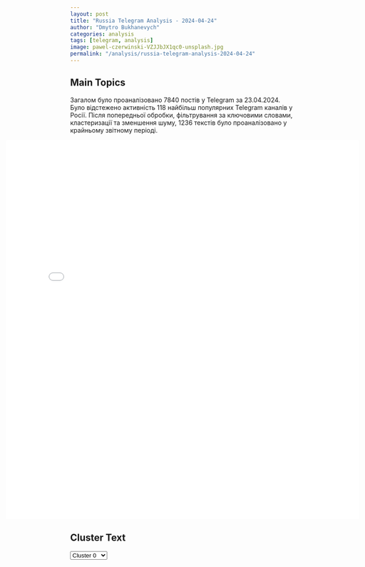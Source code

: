 ```yaml
---
layout: post
title: "Russia Telegram Analysis - 2024-04-24"
author: "Dmytro Bukhanevych"
categories: analysis
tags: [telegram, analysis]
image: pawel-czerwinski-VZJJbJX1qc0-unsplash.jpg
permalink: "/analysis/russia-telegram-analysis-2024-04-24"
---
```


<style>
    /* Adjusting iframe-container styles */
    .wide-iframe-container {
        width: calc(100% + 30vw);  /* Extending the width */
        margin-left: -15vw;       /* Negative margin to push to the left */
        overflow: hidden;         /* In case the iframe content spills over */
    }

    .wide-iframe-container iframe {
        width: 100%;  /* Making the iframe take the full width of its container */
        border: none; /* Removing any borders from the iframe */
    }

    /* Toggle mechanism */
    .hidden {
        display: none;
    }
    
    .show-content-target:checked + .show-content {
        display: block;
    }
</style>

<h2>Main Topics</h2>
<p>Загалом було проаналізовано 7840 постів у Telegram за 23.04.2024. Було відстежено активність 118 найбільш популярних Telegram каналів у Росії. Після попередньої обробки, фільтрування за ключовими словами, кластеризації та зменшення шуму, 1236 текстів було проаналізовано у крайньому звітному періоді.</p>
<!-- Embedding Main Plotly Visualization -->
<div class="wide-iframe-container">
    <iframe src="{{site.baseurl}}/visualizations/2024-04-24/fig_topics_time.html" height="850"></iframe>
</div>


<h2>Cluster Text</h2>

<!-- Dropdown to select a cluster -->
<select id="clusterSelector" onchange="displayClusterText()">
<option value="0">Cluster 0</option><option value="1">Cluster 1</option><option value="2">Cluster 2</option><option value="3">Cluster 3</option><option value="4">Cluster 4</option><option value="5">Cluster 5</option><option value="6">Cluster 6</option><option value="7">Cluster 7</option><option value="8">Cluster 8</option><option value="9">Cluster 9</option><option value="10">Cluster 10</option><option value="11">Cluster 11</option><option value="12">Cluster 12</option><option value="13">Cluster 13</option><option value="14">Cluster 14</option><option value="15">Cluster 15</option><option value="16">Cluster 16</option><option value="17">Cluster 17</option><option value="18">Cluster 18</option>
</select>

<!-- Display area for the selected cluster's text -->
<div id="clusterTextDisplay" class="hidden"></div>

<script type="text/javascript">
    var clusterDetails = {"0": "<b>Total Posts:</b> 36<br><b>Date:</b> 2024-04-23 17:19:12+00:00<br><b>Author:</b> opersvodki<br><b>Link:</b> https://t.me/s/opersvodki/20542<br><b>Subscribers:</b> 501869<br><b>Text:</b> \u0422\u0435\u043a\u0441\u0442: \u26a1\ufe0f\u0428\u0435\u0431\u0435\u043a\u0438\u043d\u043e \u0411\u0435\u043b\u0433\u043e\u0440\u043e\u0434\u0441\u043a\u043e\u0439 \u043e\u0431\u043b\u0430\u0441\u0442\u0438 \u043f\u043e\u0434\u0432\u0435\u0440\u0433\u043b\u043e\u0441\u044c \u0430\u0442\u0430\u043a\u0435 \u0412\u0421\u0423 \u0441 \u043f\u043e\u043c\u043e\u0449\u044c\u044e \u0411\u041f\u041b\u0410. \u041a \u0441\u0447\u0430\u0441\u0442\u044c\u044e, \u0432 \u0440\u0435\u0437\u0443\u043b\u044c\u0442\u0430\u0442\u0435 \u0441\u0431\u0440\u043e\u0441\u0430 \u0432\u0440\u0430\u0433\u043e\u043c \u0432\u0437\u0440\u044b\u0432\u043d\u043e\u0433\u043e \u0443\u0441\u0442\u0440\u043e\u0439\u0441\u0442\u0432\u0430 \u043e\u0431\u043e\u0448\u043b\u043e\u0441\u044c \u0431\u0435\u0437 \u043f\u043e\u0441\u0442\u0440\u0430\u0434\u0430\u0432\u0448\u0438\u0445. \u0421\u0433\u043e\u0440\u0435\u043b \u043b\u0435\u0433\u043a\u043e\u0432\u043e\u0439 \u0430\u0432\u0442\u043e\u043c\u043e\u0431\u0438\u043b\u044c, \u0435\u0449\u0435 \u0442\u0440\u0438 \u043c\u0430\u0448\u0438\u043d\u044b \u043f\u043e\u0441\u0435\u0447\u0435\u043d\u044b \u043e\u0441\u043a\u043e\u043b\u043a\u0430\u043c\u0438. \u0422\u0430\u043a\u0436\u0435 \u0432 \u043c\u043d\u043e\u0433\u043e\u043a\u0432\u0430\u0440\u0442\u0438\u0440\u043d\u043e\u043c \u0434\u043e\u043c\u0435 \u0432\u044b\u0431\u0438\u0442\u044b \u043e\u043a\u043d\u0430. \u041d\u0430 \u043c\u0435\u0441\u0442\u0435 \u0440\u0430\u0431\u043e\u0442\u0430\u044e\u0442 \u043e\u043f\u0435\u0440\u0430\u0442\u0438\u0432\u043d\u044b\u0435 \u0441\u043b\u0443\u0436\u0431\u044b.\ud83c\udfaf @opersvodki", "1": "<b>Total Posts:</b> 221<br><b>Date:</b> 2024-04-23 16:31:13+00:00<br><b>Author:</b> tass_agency<br><b>Link:</b> https://t.me/s/tass_agency/245397<br><b>Subscribers:</b> 411921<br><b>Text:</b> \u0422\u0435\u043a\u0441\u0442: #\u0413\u043b\u0430\u0432\u043d\u044b\u0435_\u0441\u043e\u0431\u044b\u0442\u0438\u044f_\u0422\u0410\u0421\u0421 23 \u0430\u043f\u0440\u0435\u043b\u044f:          \u25aa\ufe0f\u041f\u0443\u0442\u0438\u043d \u043d\u0430\u0433\u0440\u0430\u0434\u0438\u043b \u0432\u043e\u0435\u043d\u043a\u043e\u0440\u0430 \"\u0418\u0437\u0432\u0435\u0441\u0442\u0438\u0439\" \u0421\u0435\u043c\u0435\u043d\u0430 \u0415\u0440\u0435\u043c\u0438\u043d\u0430 \u043e\u0440\u0434\u0435\u043d\u043e\u043c \u041c\u0443\u0436\u0435\u0441\u0442\u0432\u0430 \u043f\u043e\u0441\u043c\u0435\u0440\u0442\u043d\u043e. \u25aa\ufe0f\u0412\u043e\u0439\u0441\u043a\u0430 \u0420\u0424 \u043e\u0441\u0432\u043e\u0431\u043e\u0434\u0438\u043b\u0438 \u041f\u0435\u0440\u0432\u043e\u043c\u0430\u0439\u0441\u043a\u043e\u0435, \u0411\u043e\u0433\u0434\u0430\u043d\u043e\u0432\u043a\u0443 \u0438 \u041d\u043e\u0432\u043e\u043c\u0438\u0445\u0430\u0439\u043b\u043e\u0432\u043a\u0443 \u0432 \u0414\u041d\u0420, \u0437\u0430\u044f\u0432\u0438\u043b \u0428\u043e\u0439\u0433\u0443 \u043d\u0430 \u0437\u0430\u0441\u0435\u0434\u0430\u043d\u0438\u0438 \u043a\u043e\u043b\u043b\u0435\u0433\u0438\u0438 \u041c\u0438\u043d\u043e\u0431\u043e\u0440\u043e\u043d\u044b \u0420\u0424. \u041e\u0441\u043d\u043e\u0432\u043d\u044b\u0435 \u0442\u0435\u0437\u0438\u0441\u044b \u0433\u043b\u0430\u0432\u044b \u0432\u0435\u0434\u043e\u043c\u0441\u0442\u0432\u0430 \u2014 \u0432 \u043c\u0430\u0442\u0435\u0440\u0438\u0430\u043b\u0435 \u0422\u0410\u0421\u0421.   \u25aa\ufe0f\u0413\u043e\u0442\u043e\u0432\u0438\u0432\u0448\u0435\u0433\u043e \u0442\u0435\u0440\u0430\u043a\u0442 \u0432 \u0411\u0440\u044f\u043d\u0441\u043a\u0435 \u0441\u0442\u043e\u0440\u043e\u043d\u043d\u0438\u043a\u0430 \u0443\u043a\u0440\u0430\u0438\u043d\u0441\u043a\u0438\u0445 \u043d\u0430\u0446\u0438\u043e\u043d\u0430\u043b\u0438\u0441\u0442\u043e\u0432 \u0430\u0440\u0435\u0441\u0442\u043e\u0432\u0430\u043b\u0438. \u25aa\ufe0f\u0421\u0435\u043d\u0430\u0442\u043e\u0440\u044b \u043f\u043e\u043b\u0443\u0447\u0438\u043b\u0438 \u043f\u0440\u0438\u0433\u043b\u0430\u0448\u0435\u043d\u0438\u0435 \u043d\u0430 \u0438\u043d\u0430\u0443\u0433\u0443\u0440\u0430\u0446\u0438\u044e \u0412\u043b\u0430\u0434\u0438\u043c\u0438\u0440\u0430 \u041f\u0443\u0442\u0438\u043d\u0430. \u25aa\ufe0f\u0423\u043a\u0440\u0430\u0438\u043d\u0441\u043a\u0438\u0439 \u0441\u043b\u0435\u0434, \u043d\u0435\u0441\u043e\u043c\u043d\u0435\u043d\u043d\u043e, \u043f\u0440\u0438\u0441\u0443\u0442\u0441\u0442\u0432\u0443\u0435\u0442 \u0432 \u0442\u0435\u0440\u0430\u043a\u0442\u0435 \u0432 \"\u041a\u0440\u043e\u043a\u0443\u0441 \u0441\u0438\u0442\u0438 \u0445\u043e\u043b\u043b\u0435\", \u0437\u0430\u044f\u0432\u0438\u043b \u0432 \u0438\u043d\u0442\u0435\u0440\u0432\u044c\u044e \u0422\u0410\u0421\u0421 \u0431\u044b\u0432\u0448\u0438\u0439 \u0441\u043e\u0442\u0440\u0443\u0434\u043d\u0438\u043a \u0421\u0411\u0423 \u0412\u0430\u0441\u0438\u043b\u0438\u0439 \u041f\u0440\u043e\u0437\u043e\u0440\u043e\u0432. \u25aa\ufe0f\u041c\u041e \u0420\u0424 \u0432\u043f\u0435\u0440\u0432\u044b\u0435 \u0441\u043e\u043e\u0431\u0449\u0438\u043b\u043e \u043e\u0431 \u0443\u043d\u0438\u0447\u0442\u043e\u0436\u0435\u043d\u0438\u0438 \u0417\u0420\u041a MIM-23 HAWK \u0432 \u0437\u043e\u043d\u0435 \u0441\u043f\u0435\u0446\u043e\u043f\u0435\u0440\u0430\u0446\u0438\u0438. \u25aa\ufe0f\u041f\u044f\u0442\u0435\u0440\u044b\u0445 \u043f\u043e\u0434\u043e\u0437\u0440\u0435\u0432\u0430\u0435\u043c\u044b\u0445 \u043e\u0431\u044a\u044f\u0432\u0438\u043b\u0438 \u0432 \u0440\u043e\u0437\u044b\u0441\u043a \u043f\u043e\u0441\u043b\u0435 \u043e\u0431\u0441\u0442\u0440\u0435\u043b\u0430 \u043d\u0430\u0440\u044f\u0434\u0430 \u041f\u041f\u0421 \u0432 \u041a\u0430\u0440\u0430\u0447\u0430\u0435\u0432\u043e-\u0427\u0435\u0440\u043a\u0435\u0441\u0438\u0438. \u25aa\ufe0f\"\u0411\u0435\u0441\u0441\u043c\u0435\u0440\u0442\u043d\u044b\u0439 \u043f\u043e\u043b\u043a\" \u0432 \u0420\u043e\u0441\u0441\u0438\u0438 \u0432 2024 \u0433\u043e\u0434\u0443 \u043d\u0435 \u0431\u0443\u0434\u0443\u0442 \u043f\u0440\u043e\u0432\u043e\u0434\u0438\u0442\u044c \u0432 \u043e\u0447\u043d\u043e\u043c \u0444\u043e\u0440\u043c\u0430\u0442\u0435. \u25aa\ufe0f\u041f\u0440\u0430\u0432\u0438\u0442\u0435\u043b\u044c\u0441\u0442\u0432\u043e \u0422\u0430\u0438\u043b\u0430\u043d\u0434\u0430 \u0441\u043e\u0433\u043b\u0430\u0441\u043e\u0432\u0430\u043b\u043e 60-\u0434\u043d\u0435\u0432\u043d\u044b\u0439 \u0431\u0435\u0437\u0432\u0438\u0437\u043e\u0432\u044b\u0439 \u0440\u0435\u0436\u0438\u043c \u0434\u043b\u044f \u0440\u043e\u0441\u0441\u0438\u044f\u043d. \u25aa\ufe0f\u0428\u0432\u0435\u0439\u0446\u0430\u0440\u0438\u044f \u0440\u0430\u0437\u0431\u043b\u043e\u043a\u0438\u0440\u043e\u0432\u0430\u043b\u0430 \u0441\u0432\u044f\u0437\u0430\u043d\u043d\u044b\u0435 \u0441 \u0420\u043e\u0441\u0441\u0438\u0435\u0439 \u0430\u043a\u0442\u0438\u0432\u044b \u043d\u0430 290 \u043c\u043b\u043d \u0444\u0440\u0430\u043d\u043a\u043e\u0432.", "2": "<b>Total Posts:</b> 27<br><b>Date:</b> 2024-04-23 18:40:41+00:00<br><b>Author:</b> voenkorkotenok<br><b>Link:</b> https://t.me/s/voenkorKotenok/55764<br><b>Subscribers:</b> 379613<br><b>Text:</b> \u0422\u0435\u043a\u0441\u0442: \u26a1\ufe0f\u041f\u0430\u043a\u0435\u0442 \u0437\u0430\u043a\u043e\u043d\u043e\u043f\u0440\u043e\u0435\u043a\u0442\u043e\u0432 \u043e\u0431 \u043e\u043a\u0430\u0437\u0430\u043d\u0438\u0438 \u043f\u043e\u043c\u043e\u0449\u0438 \u0423\u043a\u0440\u0430\u0438\u043d\u0435 \u0438 \u043a\u043e\u043d\u0444\u0438\u0441\u043a\u0430\u0446\u0438\u0438 \u0430\u043a\u0442\u0438\u0432\u043e\u0432 \u0420\u043e\u0441\u0441\u0438\u0438 \u043f\u0440\u0438\u043d\u044f\u0442 \u0430\u043c\u0435\u0440\u0438\u043a\u0430\u043d\u0441\u043a\u0438\u043c \u0421\u0435\u043d\u0430\u0442\u043e\u043c \u043d\u0430 \u043f\u0440\u043e\u0446\u0435\u0434\u0443\u0440\u043d\u043e\u043c \u0433\u043e\u043b\u043e\u0441\u043e\u0432\u0430\u043d\u0438\u0438.@voenkorKotenok", "3": "<b>Total Posts:</b> 48<br><b>Date:</b> 2024-04-23 13:16:29+00:00<br><b>Author:</b> zhest_belgorod<br><b>Link:</b> https://t.me/s/zhest_belgorod/42905<br><b>Subscribers:</b> 656066<br><b>Text:</b> \u0422\u0435\u043a\u0441\u0442: \u26a1\ufe0f \u041e\u043a\u043e\u043b\u043e 15.20 \u043c\u0441\u043a \u0441\u0440\u0435\u0434\u0441\u0442\u0432\u0430\u043c\u0438 \u041f\u0412\u041e \u0443\u043a\u0440\u0430\u0438\u043d\u0441\u043a\u0438\u0439 \u0431\u0435\u0441\u043f\u0438\u043b\u043e\u0442\u043d\u044b\u0439 \u043b\u0435\u0442\u0430\u0442\u0435\u043b\u044c\u043d\u044b\u0439 \u0430\u043f\u043f\u0430\u0440\u0430\u0442 \u0443\u043d\u0438\u0447\u0442\u043e\u0436\u0435\u043d \u043d\u0430\u0434 \u0442\u0435\u0440\u0440\u0438\u0442\u043e\u0440\u0438\u0435\u0439 \u0411\u0435\u043b\u0433\u043e\u0440\u043e\u0434\u0441\u043a\u043e\u0439 \u043e\u0431\u043b\u0430\u0441\u0442\u0438, \u2014 \u041c\u0438\u043d\u043e\u0431\u043e\u0440\u043e\u043d\u044b \u0420\u0424 \ud83d\udd25 \u0416\u0435\u0441\u0442\u044c \u0411\u0435\u043b\u0433\u043e\u0440\u043e\u0434 - \u043f\u043e\u0434\u043f\u0438\u0441\u0430\u0442\u044c\u0441\u044f", "4": "<b>Total Posts:</b> 99<br><b>Date:</b> 2024-04-23 09:41:27+00:00<br><b>Author:</b> epoddubny<br><b>Link:</b> https://t.me/s/epoddubny/19716<br><b>Subscribers:</b> 730140<br><b>Text:</b> \u0422\u0435\u043a\u0441\u0442: \u0411\u043e\u0439\u0446\u044b \u0410\u0440\u043c\u0438\u0438 \u0420\u043e\u0441\u0441\u0438\u0438 \u043f\u0440\u0438 \u043e\u0441\u0432\u043e\u0431\u043e\u0436\u0434\u0435\u043d\u0438\u0438 \u041d\u043e\u0432\u043e\u043c\u0438\u0445\u0430\u0439\u043b\u043e\u0432\u043a\u0438 \u0432 \u0414\u041d\u0420 \u0437\u0430\u0445\u0432\u0430\u0442\u0438\u043b\u0438 \u0432 \u043a\u0430\u0447\u0435\u0441\u0442\u0432\u0435 \u0442\u0440\u043e\u0444\u0435\u0435\u0432 \u0437\u0430\u043f\u0430\u0434\u043d\u043e\u0435 \u0432\u043e\u043e\u0440\u0443\u0436\u0435\u043d\u0438\u0435 - \u043a\u043e\u043c\u043f\u043b\u0435\u043a\u0441\u044b \u0420\u042d\u0411 \u0441\u0442\u0440\u0430\u043d \u041d\u0410\u0422\u041e, \u0430\u043c\u0435\u0440\u0438\u043a\u0430\u043d\u0441\u043a\u0438\u0435 \u043f\u0440\u043e\u0442\u0438\u0432\u043e\u0442\u0430\u043d\u043a\u043e\u0432\u044b\u0435 \u043a\u043e\u043c\u043f\u043b\u0435\u043a\u0441\u044b Javelin \u0438 \u0448\u0432\u0435\u0434\u0441\u043a\u0438\u0435 \u0433\u0440\u0430\u043d\u0430\u0442\u043e\u043c\u0435\u0442\u044b \u0441 \u0431\u043e\u0435\u043a\u043e\u043c\u043f\u043b\u0435\u043a\u0442\u0430\u043c\u0438. \u0412\u0437\u044f\u0442\u0438\u0435\u043c \u041d\u043e\u0432\u043e\u043c\u0438\u0445\u0430\u0439\u043b\u043e\u0432\u043a\u0438 \u0440\u043e\u0441\u0441\u0438\u0439\u0441\u043a\u0438\u0435 \u043c\u043e\u0440\u043f\u0435\u0445\u0438 \u043e\u0442\u043a\u0440\u044b\u043b\u0438 \u0434\u043e\u0440\u043e\u0433\u0443 \u043d\u0430 \u041a\u043e\u043d\u0441\u0442\u0430\u043d\u0442\u0438\u043d\u043e\u0432\u043a\u0443, \u0447\u0435\u0440\u0435\u0437 \u043a\u043e\u0442\u043e\u0440\u0443\u044e \u0438\u0434\u0443\u0442 \u043f\u0443\u0442\u0438 \u0441\u043d\u0430\u0431\u0436\u0435\u043d\u0438\u044f \u0443\u043a\u0440\u0430\u0438\u043d\u0441\u043a\u043e\u0439 \u0433\u0440\u0443\u043f\u043f\u0438\u0440\u043e\u0432\u043a\u0438 \u0441\u0440\u0430\u0437\u0443 \u043d\u0430 \u043d\u0435\u0441\u043a\u043e\u043b\u044c\u043a\u0438\u0445 \u043d\u0430\u043f\u0440\u0430\u0432\u043b\u0435\u043d\u0438\u044f\u0445, \u043f\u0440\u0435\u0436\u0434\u0435 \u0432\u0441\u0435\u0433\u043e \u0423\u0433\u043b\u0435\u0434\u0430\u0440\u0441\u043a\u043e\u043c \u0438 \u0410\u0440\u0442\u0451\u043c\u043e\u0432\u0441\u043a\u043e\u043c.@epoddubny", "5": "<b>Total Posts:</b> 47<br><b>Date:</b> 2024-04-23 08:38:23+00:00<br><b>Author:</b> meduzalive<br><b>Link:</b> https://t.me/s/meduzalive/104784<br><b>Subscribers:</b> 1282623<br><b>Text:</b> \u0422\u0435\u043a\u0441\u0442: \u0421\u0428\u0410 \u0440\u0430\u0431\u043e\u0442\u0430\u044e\u0442 \u043d\u0430\u0434 \u0441\u0430\u043d\u043a\u0446\u0438\u044f\u043c\u0438 \u043f\u0440\u043e\u0442\u0438\u0432 \u043a\u0438\u0442\u0430\u0439\u0441\u043a\u0438\u0445 \u0431\u0430\u043d\u043a\u043e\u0432 \u0437\u0430 \u0441\u043e\u0442\u0440\u0443\u0434\u043d\u0438\u0447\u0435\u0441\u0442\u0432\u043e \u0441 \u0420\u043e\u0441\u0441\u0438\u0435\u0439, \u043f\u0438\u0448\u0435\u0442 The Wall Street Journal \u0441\u043e \u0441\u0441\u044b\u043b\u043a\u043e\u0439 \u043d\u0430 \u0438\u0441\u0442\u043e\u0447\u043d\u0438\u043a\u0438\u0422\u0430\u043a\u0438\u043c \u043e\u0431\u0440\u0430\u0437\u043e\u043c \u0412\u0430\u0448\u0438\u043d\u0433\u0442\u043e\u043d \u043d\u0430\u0434\u0435\u0435\u0442\u0441\u044f \u043f\u0440\u0435\u043a\u0440\u0430\u0442\u0438\u0442\u044c \u043f\u043e\u0434\u0434\u0435\u0440\u0436\u043a\u0443 \u0440\u043e\u0441\u0441\u0438\u0439\u0441\u043a\u043e\u0439 \u0432\u043e\u0435\u043d\u043d\u043e\u0439 \u043f\u0440\u043e\u043c\u044b\u0448\u043b\u0435\u043d\u043d\u043e\u0441\u0442\u0438 \u0441\u043e\u00a0\u0441\u0442\u043e\u0440\u043e\u043d\u044b \u041f\u0435\u043a\u0438\u043d\u0430. \u041f\u043e\u00a0\u043c\u043d\u0435\u043d\u0438\u044e \u0430\u043c\u0435\u0440\u0438\u043a\u0430\u043d\u0441\u043a\u0438\u0445 \u0447\u0438\u043d\u043e\u0432\u043d\u0438\u043a\u043e\u0432, \u043f\u043e\u043c\u043e\u0449\u044c \u041f\u0435\u043a\u0438\u043d\u0430 \u043f\u043e\u0437\u0432\u043e\u043b\u0438\u043b\u0430 \u041c\u043e\u0441\u043a\u0432\u0435 \u0432\u043e\u0441\u0441\u0442\u0430\u043d\u043e\u0432\u0438\u0442\u044c \u0432\u043e\u0435\u043d\u043d\u043e-\u043f\u0440\u043e\u043c\u044b\u0448\u043b\u0435\u043d\u043d\u044b\u0439 \u043f\u043e\u0442\u0435\u043d\u0446\u0438\u0430\u043b, \u0442\u0430\u043a \u043a\u0430\u043a \u041a\u0438\u0442\u0430\u0439 \u0441\u0442\u0430\u043b \u043e\u0441\u043d\u043e\u0432\u043d\u044b\u043c \u043f\u043e\u0441\u0442\u0430\u0432\u0449\u0438\u043a\u043e\u043c \u044d\u043b\u0435\u043a\u0442\u0440\u043e\u043d\u043d\u044b\u0445 \u0441\u0445\u0435\u043c, \u0434\u0435\u0442\u0430\u043b\u0435\u0439 \u0441\u0430\u043c\u043e\u043b\u0435\u0442\u043e\u0432, \u043c\u0430\u0448\u0438\u043d \u0438\u00a0\u0441\u0442\u0430\u043d\u043a\u043e\u0432 \u0432\u00a0\u0420\u0424. \u0411\u0430\u043d\u043a\u0438 \u0441\u043b\u0443\u0436\u0430\u0442 \u043a\u043b\u044e\u0447\u0435\u0432\u044b\u043c\u0438 \u043f\u043e\u0441\u0440\u0435\u0434\u043d\u0438\u043a\u0430\u043c\u0438 \u0432\u00a0\u043a\u043e\u043c\u043c\u0435\u0440\u0447\u0435\u0441\u043a\u043e\u043c \u044d\u043a\u0441\u043f\u043e\u0440\u0442\u0435 \u0432\u00a0\u0420\u043e\u0441\u0441\u0438\u044e, \u043e\u0431\u0440\u0430\u0431\u0430\u0442\u044b\u0432\u0430\u044f \u043f\u043b\u0430\u0442\u0435\u0436\u0438 \u0438\u00a0\u043f\u0440\u0435\u0434\u043e\u0441\u0442\u0430\u0432\u043b\u044f\u044f \u043a\u043e\u043c\u043f\u0430\u043d\u0438\u044f\u043c-\u043a\u043b\u0438\u0435\u043d\u0442\u0430\u043c \u043a\u0440\u0435\u0434\u0438\u0442\u044b \u0434\u043b\u044f \u0442\u043e\u0440\u0433\u043e\u0432\u044b\u0445 \u043e\u043f\u0435\u0440\u0430\u0446\u0438\u0439, \u043f\u043e\u044f\u0441\u043d\u044f\u0435\u0442 \u0438\u0437\u0434\u0430\u043d\u0438\u0435. \u0410\u043c\u0435\u0440\u0438\u043a\u0430\u043d\u0441\u043a\u0438\u0435 \u0447\u0438\u043d\u043e\u0432\u043d\u0438\u043a\u0438 \u0440\u0430\u0441\u0441\u0447\u0438\u0442\u044b\u0432\u0430\u044e\u0442, \u0447\u0442\u043e \u0443\u0433\u0440\u043e\u0437\u0430 \u043f\u043e\u0442\u0435\u0440\u0438 \u0434\u043e\u0441\u0442\u0443\u043f\u0430 \u043a\u00a0\u0434\u043e\u043b\u043b\u0430\u0440\u0443 \u0438\u00a0\u0440\u0438\u0441\u043a \u0443\u0445\u0443\u0434\u0448\u0435\u043d\u0438\u044f \u0442\u043e\u0440\u0433\u043e\u0432\u044b\u0445 \u0441\u0432\u044f\u0437\u0435\u0439 \u0441\u00a0\u0415\u0432\u0440\u043e\u043f\u043e\u0439 \u0437\u0430\u0441\u0442\u0430\u0432\u044f\u0442 \u041f\u0435\u043a\u0438\u043d \u00ab\u0438\u0437\u043c\u0435\u043d\u0438\u0442\u044c \u043a\u0443\u0440\u0441\u00bb. \u041f\u0440\u0438 \u044d\u0442\u043e\u043c \u0441\u043e\u0431\u0435\u0441\u0435\u0434\u043d\u0438\u043a\u0438 \u0438\u0437\u0434\u0430\u043d\u0438\u044f \u043f\u043e\u044f\u0441\u043d\u044f\u044e\u0442, \u0447\u0442\u043e \u0432\u0432\u0435\u0434\u0435\u043d\u0438\u0435 \u0441\u0430\u043d\u043a\u0446\u0438\u0439 \u043f\u0440\u043e\u0442\u0438\u0432 \u0431\u0430\u043d\u043a\u043e\u0432\u00a0\u2014 \u044d\u0442\u043e \u00ab\u0432\u0430\u0440\u0438\u0430\u043d\u0442 \u044d\u0441\u043a\u0430\u043b\u0430\u0446\u0438\u0438\u00bb \u043d\u0430\u00a0\u0441\u043b\u0443\u0447\u0430\u0439, \u0435\u0441\u043b\u0438 \u0434\u0438\u043f\u043b\u043e\u043c\u0430\u0442\u0438\u0447\u0435\u0441\u043a\u0438\u0435 \u0441\u043f\u043e\u0441\u043e\u0431\u044b \u043d\u0435\u00a0\u0441\u043c\u043e\u0433\u0443\u0442 \u0443\u0431\u0435\u0434\u0438\u0442\u044c \u041f\u0435\u043a\u0438\u043d \u043e\u0433\u0440\u0430\u043d\u0438\u0447\u0438\u0442\u044c \u0441\u0432\u043e\u0439 \u044d\u043a\u0441\u043f\u043e\u0440\u0442 \u0432\u00a0\u0420\u043e\u0441\u0441\u0438\u044e.", "6": "<b>Total Posts:</b> 15<br><b>Date:</b> 2024-04-23 09:04:23+00:00<br><b>Author:</b> cbpub<br><b>Link:</b> https://t.me/s/Cbpub/49957<br><b>Subscribers:</b> 629237<br><b>Text:</b> \u0422\u0435\u043a\u0441\u0442: \u041f\u0443\u0442\u0438\u043d \u043d\u0430\u0433\u0440\u0430\u0434\u0438\u043b \u043e\u0440\u0434\u0435\u043d\u043e\u043c \u041c\u0443\u0436\u0435\u0441\u0442\u0432\u0430 \u043f\u043e\u0441\u043c\u0435\u0440\u0442\u043d\u043e \u043f\u043e\u0433\u0438\u0431\u0448\u0435\u0433\u043e \u0432\u043e\u0435\u043d\u043a\u043e\u0440\u0430 \u00ab\u0418\u0437\u0432\u0435\u0441\u0442\u0438\u0439\u00bb \u0421\u0435\u043c\u0435\u043d\u0430 \u0415\u0440\u0435\u043c\u0438\u043d\u0430", "7": "<b>Total Posts:</b> 50<br><b>Date:</b> 2024-04-23 14:06:53+00:00<br><b>Author:</b> boris_rozhin<br><b>Link:</b> https://t.me/s/boris_rozhin/121146<br><b>Subscribers:</b> 858046<br><b>Text:</b> \u0422\u0435\u043a\u0441\u0442: \u0412 \u041b\u041d\u0420 \u0437\u0430\u0434\u0435\u0440\u0436\u0430\u043d \u043f\u043e\u0441\u043e\u0431\u043d\u0438\u043a \u0443\u043a\u0440\u0430\u0438\u043d\u0441\u043a\u0438\u0445 \u0441\u043f\u0435\u0446\u0441\u043b\u0443\u0436\u0431 \u0421\u043e\u0442\u0440\u0443\u0434\u043d\u0438\u043a\u0438 \u0423\u0424\u0421\u0411 \u0420\u043e\u0441\u0441\u0438\u0438 \u043f\u043e \u041b\u041d\u0420 \u0437\u0430\u0434\u0435\u0440\u0436\u0430\u043b\u0438 \u043c\u0435\u0441\u0442\u043d\u043e\u0433\u043e \u0436\u0438\u0442\u0435\u043b\u044f, \u0434\u0435\u0439\u0441\u0442\u0432\u043e\u0432\u0430\u0432\u0448\u0435\u0433\u043e \u0432 \u0438\u043d\u0442\u0435\u0440\u0435\u0441\u0430\u0445 \u0443\u043a\u0440\u0430\u0438\u043d\u0441\u043a\u043e\u0439 \u0440\u0430\u0437\u0432\u0435\u0434\u043a\u0438. \u0413\u0440\u0430\u0436\u0434\u0430\u043d\u0438\u043d \u0423\u043a\u0440\u0430\u0438\u043d\u044b, \u043f\u0440\u043e\u0436\u0438\u0432\u0430\u0432\u0448\u0438\u0439 \u0432 \u041b\u041d\u0420, \u0434\u043e\u0431\u0440\u043e\u0432\u043e\u043b\u044c\u043d\u043e \u0441\u043e\u0433\u043b\u0430\u0441\u0438\u043b\u0441\u044f \u0441\u043e\u0431\u0438\u0440\u0430\u0442\u044c \u0441\u0432\u0435\u0434\u0435\u043d\u0438\u044f \u043e \u043c\u0435\u0441\u0442\u0430\u0445 \u0440\u0430\u0441\u043f\u043e\u043b\u043e\u0436\u0435\u043d\u0438\u044f \u0440\u043e\u0441\u0441\u0438\u0439\u0441\u043a\u0438\u0445 \u0432\u043e\u0439\u0441\u043a \u0438 \u043f\u0435\u0440\u0435\u0434\u0430\u0432\u0430\u0442\u044c \u0438\u0445 \u0441\u0432\u043e\u0435\u043c\u0443 \u043a\u0443\u0440\u0430\u0442\u043e\u0440\u0443. \u0412\u043e\u0437\u0431\u0443\u0436\u0434\u0435\u043d\u043e \u0443\u0433\u043e\u043b\u043e\u0432\u043d\u043e\u0435 \u0434\u0435\u043b\u043e \u043f\u043e \u0441\u0442. 276 \u0423\u041a \u0420\u043e\u0441\u0441\u0438\u0438 \u00ab\u0428\u043f\u0438\u043e\u043d\u0430\u0436\u00bb.\u0412 \u043d\u0430\u0441\u0442\u043e\u044f\u0449\u0435\u0435 \u0432\u0440\u0435\u043c\u044f \u0444\u0438\u0433\u0443\u0440\u0430\u043d\u0442 \u0437\u0430\u0434\u0435\u0440\u0436\u0430\u043d \u0438 \u0434\u0430\u0451\u0442 \u043f\u0440\u0438\u0437\u043d\u0430\u0442\u0435\u043b\u044c\u043d\u044b\u0435 \u043f\u043e\u043a\u0430\u0437\u0430\u043d\u0438\u044f. \u0412\u0435\u0434\u0451\u0442\u0441\u044f \u0441\u043b\u0435\u0434\u0441\u0442\u0432\u0438\u0435.@MilitaryCriminal", "8": "<b>Total Posts:</b> 124<br><b>Date:</b> 2024-04-23 09:32:06+00:00<br><b>Author:</b> wargonzo<br><b>Link:</b> https://t.me/s/wargonzo/19536<br><b>Subscribers:</b> 1068335<br><b>Text:</b> \u0422\u0435\u043a\u0441\u0442: \u26a1\ufe0f\u0412\u0438\u0434\u0435\u043e\u26a1\ufe0f\u0412\u0421 \u0420\u0424 \u0443\u043d\u0438\u0447\u0442\u043e\u0436\u0438\u043b\u0438 \u041f\u0412\u0414 \u043f\u0440\u043e\u0442\u0438\u0432\u043d\u0438\u043a\u0430 \u0432 \u0425\u0430\u0440\u044c\u043a\u043e\u0432\u0441\u043a\u043e\u0439 \u043e\u0431\u043b\u0430\u0441\u0442\u0438\u26a1\ufe0f\u0411\u043e\u0439\u0446\u044b \u0412\u0421 \u0420\u0424 \u0434\u0435\u0440\u0436\u0430\u0442 \u043d\u0430 \u043f\u043e\u0441\u0442\u043e\u044f\u043d\u043d\u043e\u043c \u043a\u043e\u043d\u0442\u0440\u043e\u043b\u0435 \u0432\u0441\u0435 \u043f\u0440\u0438\u0433\u0440\u0430\u043d\u0438\u0447\u043d\u044b\u0435 \u0441\u0451\u043b\u0430 \u0425\u0430\u0440\u044c\u043a\u043e\u0432\u0441\u043a\u043e\u0439 \u043e\u0431\u043b\u0430\u0441\u0442\u0438, \u043e\u0442\u043a\u0443\u0434\u0430 \u043f\u0440\u043e\u0442\u0438\u0432\u043d\u0438\u043a \u0430\u043a\u0442\u0438\u0432\u043d\u043e \u043f\u044b\u0442\u0430\u043b\u0441\u044f \u0430\u0442\u0430\u043a\u043e\u0432\u0430\u0442\u044c \u0432 \u043d\u0430\u0447\u0430\u043b\u0435 \u0432\u0435\u0441\u043d\u044b. \u041d\u0435 \u0441\u0442\u0430\u043b \u0438\u0441\u043a\u043b\u044e\u0447\u0435\u043d\u0438\u0435\u043c \u0438 \u043d\u0430\u0441\u0435\u043b\u0451\u043d\u043d\u044b\u0439 \u043f\u0443\u043d\u043a\u0442 \u041a\u0430\u0437\u0430\u0447\u044c\u044f \u041b\u043e\u043f\u0430\u043d\u044c, \u0432 \u043a\u043e\u0442\u043e\u0440\u043e\u043c \u043d\u0430\u0448\u0438\u043c \u0432\u043e\u0439\u0441\u043a\u0430\u043c \u0443\u0434\u0430\u043b\u043e\u0441\u044c \u043f\u043e\u0440\u0430\u0437\u0438\u0442\u044c \u043f\u0443\u043d\u043a\u0442\u044b \u0432\u0440\u0435\u043c\u0435\u043d\u043d\u043e\u0439 \u0434\u0438\u0441\u043b\u043e\u043a\u0430\u0446\u0438\u0438 \u043f\u0440\u043e\u0442\u0438\u0432\u043d\u0438\u043a\u0430 \u0438 \u043e\u0434\u0438\u043d \u0441\u043a\u043b\u0430\u0434 \u0411\u041a. \u041d\u0430 \u043a\u0430\u0434\u0440\u0430\u0445 \u043c\u043e\u0436\u043d\u043e \u0432\u0438\u0434\u0435\u0442\u044c, \u043a\u0430\u043a \u043e\u043f\u0435\u0440\u0430\u0442\u043e\u0440\u044b \u0411\u041f\u041b\u0410 \u043f\u0440\u043e\u0432\u043e\u0434\u044f\u0442 \u0432\u043e\u0437\u0434\u0443\u0448\u043d\u0443\u044e \u0440\u0430\u0437\u0432\u0435\u0434\u043a\u0443, \u0438, \u0437\u0430\u0444\u0438\u043a\u0441\u0438\u0440\u043e\u0432\u0430\u0432 \u0446\u0435\u043b\u044c, \u043f\u0435\u0440\u0435\u0434\u0430\u044e\u0442 \u0434\u0430\u043d\u043d\u044b\u0435 \u0430\u0440\u0442\u0438\u043b\u043b\u0435\u0440\u0438\u0438, \u043a\u043e\u0442\u043e\u0440\u0430\u044f \u043d\u0430\u043d\u043e\u0441\u0438\u0442 \u0443\u0434\u0430\u0440 \u043f\u043e \u043e\u0431\u044a\u0435\u043a\u0442\u0443.@wargonzo *\u043d\u0430\u0448 \u043f\u0440\u043e\u0435\u043a\u0442 \u0441\u0443\u0449\u0435\u0441\u0442\u0432\u0443\u0435\u0442 \u043d\u0430 \u0441\u0440\u0435\u0434\u0441\u0442\u0432\u0430 \u043f\u043e\u0434\u043f\u0438\u0441\u0447\u0438\u043a\u043e\u0432, \u043a\u0430\u0440\u0442\u0430 \u0434\u043b\u044f \u043f\u043e\u043c\u043e\u0449\u04384276 3801 4149 1378", "9": "<b>Total Posts:</b> 113<br><b>Date:</b> 2024-04-23 11:54:40+00:00<br><b>Author:</b> tvrain<br><b>Link:</b> https://t.me/s/tvrain/77669<br><b>Subscribers:</b> 466445<br><b>Text:</b> \u0422\u0435\u043a\u0441\u0442: \u0412\u043a\u043b\u044e\u0447\u0430\u0439\u0442\u0435 \u0414\u043e\u0436\u0434\u044c \u0432 15:00 \u041c\u0441\u043a. \u041e \u043f\u043e\u0441\u043b\u0435\u0434\u043d\u0438\u0445 \u043d\u043e\u0432\u043e\u0441\u0442\u044f\u0445 \u0440\u0430\u0441\u0441\u043a\u0430\u0436\u0435\u0442 \u0412\u0430\u043b\u0435\u0440\u0438\u044f \u0420\u0430\u0442\u043d\u0438\u043a\u043e\u0432\u0430.\ud83d\udd35\u041a\u0430\u0434\u044b\u0440\u043e\u0432 \u0432\u044b\u043b\u043e\u0436\u0438\u043b \u0432\u0438\u0434\u0435\u043e \u0438\u0437 \u0441\u043f\u043e\u0440\u0442\u0437\u0430\u043b\u0430 \u043d\u0430 \u0444\u043e\u043d\u0435 \u043f\u0443\u0431\u043b\u0438\u043a\u0430\u0446\u0438\u0439 \u043e \u0441\u0432\u043e\u0435\u0439 \u0431\u043e\u043b\u0435\u0437\u043d\u0438. \ud83d\udd35\u00ab\u0411\u0435\u0441\u0441\u043c\u0435\u0440\u0442\u043d\u044b\u0439 \u043f\u043e\u043b\u043a\u00bb \u043e\u043f\u044f\u0442\u044c \u043e\u0442\u043c\u0435\u043d\u0438\u043b\u0438. \u0417\u0430 \u043f\u044f\u0442\u044c \u043b\u0435\u0442 \u0442\u0440\u0430\u0434\u0438\u0446\u0438\u043e\u043d\u043d\u043e\u0435 \u0448\u0435\u0441\u0442\u0432\u0438\u0435 \u043f\u0440\u043e\u0448\u043b\u043e \u0432 \u043e\u0431\u044b\u0447\u043d\u043e\u043c \u0444\u043e\u0440\u043c\u0430\u0442\u0435 \u043b\u0438\u0448\u044c \u043e\u0434\u0438\u043d \u0440\u0430\u0437. \ud83d\udd35\u0428\u043e\u0439\u0433\u0443 \u0440\u0430\u0441\u0441\u043a\u0430\u0437\u0430\u043b \u043e\u0431 \u0443\u0441\u043f\u0435\u0445\u0430\u0445 \u0440\u043e\u0441\u0441\u0438\u0439\u0441\u043a\u043e\u0439 \u0430\u0440\u043c\u0438\u0438 \u0438 \u043e\u0446\u0435\u043d\u0438\u043b \u043f\u043e\u0442\u0435\u0440\u0438 \u041a\u0438\u0435\u0432\u0430 \u0432 500 \u0442\u044b\u0441. \u0447\u0435\u043b\u043e\u0432\u0435\u043a.\ud83d\udd35\u0412 \u0415\u043a\u0430\u0442\u0435\u0440\u0438\u043d\u0431\u0443\u0440\u0433\u0435 \u0441\u0438\u043b\u043e\u0432\u0438\u043a\u0438 \u043f\u0440\u0438\u0448\u043b\u0438 \u0441 \u043e\u0431\u044b\u0441\u043a\u043e\u043c \u043a \u0436\u0443\u0440\u043d\u0430\u043b\u0438\u0441\u0442\u0430\u043c, \u043a\u043e\u0442\u043e\u0440\u044b\u0435 \u0433\u043e\u0442\u043e\u0432\u0438\u043b\u0438 \u0440\u0430\u0441\u0441\u043b\u0435\u0434\u043e\u0432\u0430\u043d\u0438\u0435 \u043e \u043c\u0435\u0441\u0442\u043d\u043e\u043c \u0431\u0438\u0437\u043d\u0435\u0441\u043c\u0435\u043d\u0435.", "10": "<b>Total Posts:</b> 59<br><b>Date:</b> 2024-04-23 13:56:33+00:00<br><b>Author:</b> epoddubny<br><b>Link:</b> https://t.me/s/epoddubny/19721<br><b>Subscribers:</b> 730140<br><b>Text:</b> \u0422\u0435\u043a\u0441\u0442: \u041f\u043e\u0441\u0442\u043e\u044f\u043d\u043d\u043e\u0435 \u043e\u0433\u043d\u0435\u0432\u043e\u0435 \u0432\u043e\u0437\u0434\u0435\u0439\u0441\u0442\u0432\u0438\u0435 \u0412\u0421 \u0420\u0424 \u043d\u0430 \u043f\u0440\u043e\u0442\u0438\u0432\u043d\u0438\u043a\u0430 \u043d\u0435 \u0434\u0430\u0435\u0442 \u0443\u043a\u0440\u0430\u0438\u043d\u0441\u043a\u0438\u043c \u0444\u043e\u0440\u043c\u0438\u0440\u043e\u0432\u0430\u043d\u0438\u044f\u043c \u0443\u0434\u0435\u0440\u0436\u0438\u0432\u0430\u0442\u044c \u043b\u0438\u043d\u0438\u044e \u043e\u0431\u043e\u0440\u043e\u043d\u044b. \u0413\u0440\u0443\u043f\u043f\u0438\u0440\u043e\u0432\u043a\u0438 \u043d\u0430\u0448\u0438\u0445 \u0432\u043e\u0439\u0441\u043a \u0432\u043b\u0430\u0434\u0435\u044e\u0442 \u0438\u043d\u0438\u0446\u0438\u0430\u0442\u0438\u0432\u043e\u0439 \u043f\u043e \u0432\u0441\u0435\u0439 \u043b\u0438\u043d\u0438\u0438 \u0431\u043e\u0435\u0432\u043e\u0433\u043e \u0441\u043e\u043f\u0440\u0438\u043a\u043e\u0441\u043d\u043e\u0432\u0435\u043d\u0438\u044f, \u0435\u0436\u0435\u0434\u043d\u0435\u0432\u043d\u043e \u0432\u044b\u0431\u0438\u0432\u0430\u044f \u0443\u043a\u0440\u0430\u0438\u043d\u0441\u043a\u0438\u0435 \u043f\u043e\u0434\u0440\u0430\u0437\u0434\u0435\u043b\u0435\u043d\u0438\u044f \u0441 \u0437\u0430\u043d\u0438\u043c\u0430\u0435\u043c\u044b\u0445 \u043f\u043e\u0437\u0438\u0446\u0438\u0439. \u0423\u043a\u0440\u0430\u0438\u043d\u0446\u044b \u043d\u0430 \u0444\u0440\u043e\u043d\u0442\u0435 \u043f\u0440\u043e\u0434\u043e\u043b\u0436\u0430\u044e\u0442 \u0433\u0438\u0431\u043d\u0443\u0442\u044c \u0437\u0430 \u0438\u043d\u0442\u0435\u0440\u0435\u0441\u044b \u043a\u043e\u043b\u043b\u0435\u043a\u0442\u0438\u0432\u043d\u043e\u0433\u043e \u0417\u0430\u043f\u0430\u0434\u0430. \u041d\u0438 \u0417\u0430\u043f\u0430\u0434, \u043d\u0438 \u041a\u0438\u0435\u0432 \u044d\u0442\u043e\u0433\u043e \u0434\u0430\u0432\u043d\u043e \u043d\u0435 \u0441\u043a\u0440\u044b\u0432\u0430\u044e\u0442. \u0417\u0435\u043b\u0435\u043d\u0441\u043a\u0438\u0439, \u0441\u0432\u043e\u0438\u043c \u0432\u044b\u0441\u043a\u0430\u0437\u044b\u0432\u0430\u043d\u0438\u0435\u043c, \u0447\u0442\u043e \"\u0430\u0440\u043c\u0438\u0438 \u0421\u0428\u0410 \u0442\u0435\u043f\u0435\u0440\u044c \u043d\u0435 \u043d\u0443\u0436\u043d\u043e \u0432\u043e\u0435\u0432\u0430\u0442\u044c, \u0437\u0430\u0449\u0438\u0449\u0430\u044f \u0441\u0442\u0440\u0430\u043d\u044b \u041d\u0410\u0422\u041e \u2013 \u044d\u0442\u0438\u043c \u0437\u0430\u043d\u0438\u043c\u0430\u044e\u0442\u0441\u044f \u0443\u043a\u0440\u0430\u0438\u043d\u0446\u044b\", \u0431\u043e\u043b\u0435\u0435, \u0447\u0435\u043c \u043a\u0440\u0430\u0441\u043d\u043e\u0440\u0435\u0447\u0438\u0432\u043e \u0434\u0430\u043b \u043f\u043e\u043d\u044f\u0442\u044c, \u0447\u0442\u043e \u0436\u0438\u0437\u043d\u0438 \u0443\u043a\u0440\u0430\u0438\u043d\u0441\u043a\u0438\u0445 \u0432\u043e\u0435\u043d\u043d\u043e\u0441\u043b\u0443\u0436\u0430\u0449\u0438\u0445 \u0434\u043b\u044f \u043d\u0435\u0433\u043e \u2013 \u043c\u0435\u043b\u043a\u0430\u044f \u0440\u0430\u0437\u043c\u0435\u043d\u043d\u0430\u044f \u043c\u043e\u043d\u0435\u0442\u0430 \u0438 \u0442\u043e\u043b\u044c\u043a\u043e \u043b\u0438\u0448\u044c \u0441\u0440\u0435\u0434\u0441\u0442\u0432\u043e \u0432 \u043f\u043e\u043f\u044b\u0442\u043a\u0430\u0445 \u0434\u043e\u0441\u0442\u0438\u0433\u043d\u0443\u0442\u044c, \u043f\u043e\u0441\u0442\u0430\u0432\u043b\u0435\u043d\u043d\u044b\u0445 \u0417\u0430\u043f\u0430\u0434\u043e\u043c, \u0446\u0435\u043b\u0435\u0439. \u041f\u0440\u043e\u0434\u043e\u043b\u0436\u0435\u043d\u0438\u0435 \u0432\u043e\u0439\u043d\u044b \u0434\u043b\u044f \u043d\u0435\u0433\u043e \"\u0445\u043e\u0440\u043e\u0448\u0435\u0435 \u0440\u0435\u0448\u0435\u043d\u0438\u0435\". \u0412\u0441\u0435\u0433\u043e \u0441 \u043d\u0430\u0447\u0430\u043b\u0430 \u0441\u043f\u0435\u0446\u0438\u0430\u043b\u044c\u043d\u043e\u0439 \u0432\u043e\u0435\u043d\u043d\u043e\u0439 \u043e\u043f\u0435\u0440\u0430\u0446\u0438\u0438 \u043f\u043e\u0442\u0435\u0440\u0438 \u0412\u0421\u0423 \u0441\u043e\u0441\u0442\u0430\u0432\u0438\u043b\u0438 \u043f\u043e\u0447\u0442\u0438 \u043f\u043e\u043b\u043c\u0438\u043b\u043b\u0438\u043e\u043d\u0430 \u0432\u043e\u0435\u043d\u043d\u043e\u0441\u043b\u0443\u0436\u0430\u0449\u0438\u0445.\u0422\u0430\u043a\u0438\u0435 \u0446\u0438\u0444\u0440\u044b \u0441\u0435\u0433\u043e\u0434\u043d\u044f \u043e\u0437\u0432\u0443\u0447\u0438\u043b \u0433\u043b\u0430\u0432\u0430 \u0440\u043e\u0441\u0441\u0438\u0439\u0441\u043a\u043e\u0433\u043e \u0432\u043e\u0435\u043d\u043d\u043e\u0433\u043e \u0432\u0435\u0434\u043e\u043c\u0441\u0442\u0432\u0430, \u0433\u043e\u0432\u043e\u0440\u044f \u043e \u043f\u0440\u043e\u0432\u0430\u043b\u044c\u043d\u044b\u0445 \u0434\u0435\u0439\u0441\u0442\u0432\u0438\u044f\u0445 \u0443\u043a\u0440\u0430\u0438\u043d\u0441\u043a\u043b\u0439 \u0430\u0440\u043c\u0438\u0438. \u0420\u043e\u0441\u0441\u0438\u044f \u0431\u0443\u0434\u0435\u0442 \u043d\u0430\u0440\u0430\u0449\u0438\u0432\u0430\u0442\u044c \u0438\u043d\u0442\u0435\u043d\u0441\u0438\u0432\u043d\u043e\u0441\u0442\u044c \u0443\u0434\u0430\u0440\u043e\u0432 \u043f\u043e \u043b\u043e\u0433\u0438\u0441\u0442\u0438\u0447\u0435\u0441\u043a\u0438\u043c \u0446\u0435\u043d\u0442\u0440\u0430\u043c \u0438 \u0431\u0430\u0437\u0430\u043c \u0445\u0440\u0430\u043d\u0435\u043d\u0438\u044f \u0437\u0430\u043f\u0430\u0434\u043d\u043e\u0433\u043e \u0432\u043e\u043e\u0440\u0443\u0436\u0435\u043d\u0438\u044f \u043d\u0430 \u0442\u0435\u0440\u0440\u0438\u0442\u043e\u0440\u0438\u0438 \u0423\u043a\u0440\u0430\u0438\u043d\u044b. \u042d\u0442\u043e \u043b\u043e\u0433\u0438\u0447\u043d\u044b\u0435 \u0438 \u043d\u0435\u043c\u0438\u043d\u0443\u0435\u043c\u044b\u0435 \u0434\u0435\u0439\u0441\u0442\u0432\u0438\u044f \u0432 \u0443\u0441\u043b\u043e\u0432\u0438\u044f\u0445 \u043d\u043e\u0432\u044b\u0445 \u043f\u043e\u0441\u0442\u0430\u0432\u043e\u043a \u0441\u043e \u0441\u0442\u043e\u0440\u043e\u043d\u044b \u0441\u0442\u0440\u0430\u043d \u041d\u0410\u0422\u041e.\u0421\u0438\u043b \u0438 \u0441\u0440\u0435\u0434\u0441\u0442\u0432 \u0443 \u0410\u0440\u043c\u0438\u0438 \u0420\u043e\u0441\u0441\u0438\u0438 \u0434\u043b\u044f \u044d\u0442\u043e\u0433\u043e \u0445\u0432\u0430\u0442\u0438\u0442. \u041d\u0430\u0438\u0431\u043e\u043b\u0435\u0435 \u0432\u043e\u0441\u0442\u0440\u0435\u0431\u043e\u0432\u0430\u043d\u043d\u044b\u0435 \u043e\u0431\u0440\u0430\u0437\u0446\u044b \u0432\u043e\u043e\u0440\u0443\u0436\u0435\u043d\u0438\u044f, \u0437\u0430\u0434\u0435\u0439\u0441\u0442\u0432\u043e\u0432\u0430\u043d\u043d\u044b\u0435 \u0432 \u0437\u043e\u043d\u0435 \u043f\u0440\u043e\u0432\u0435\u0434\u0435\u043d\u0438\u044f \u0441\u043f\u0435\u0446\u043e\u043f\u0435\u0440\u0430\u0446\u0438\u0438, \u0440\u0435\u0433\u0443\u043b\u044f\u0440\u043d\u043e \u043f\u043e\u0441\u0442\u0443\u043f\u0430\u044e\u0442 \u0432 \u0432\u043e\u0439\u0441\u043a\u0430. \u0420\u043e\u0441\u0441\u0438\u0439\u0441\u043a\u0438\u0439 \u041e\u041f\u041a \u043a\u0440\u0430\u0442\u043d\u043e \u043d\u0430\u0440\u0430\u0441\u0442\u0438\u043b \u0432\u044b\u043f\u0443\u0441\u043a \u0432\u043e\u0435\u043d\u043d\u043e\u0439 \u043f\u0440\u043e\u0434\u0443\u043a\u0446\u0438\u0438, \u043f\u043e\u043b\u043d\u043e\u0441\u0442\u044c\u044e \u043e\u0431\u0435\u0441\u043f\u0435\u0447\u0438\u0432\u0430\u044f \u0432\u043e\u0439\u0441\u043a\u0430 \u0432\u0441\u0435\u043c \u043d\u0435\u043e\u0431\u0445\u043e\u0434\u0438\u043c\u044b\u043c.@epoddubny", "11": "<b>Total Posts:</b> 24<br><b>Date:</b> 2024-04-23 09:49:07+00:00<br><b>Author:</b> dmitrynikotin<br><b>Link:</b> https://t.me/s/dmitrynikotin/18901<br><b>Subscribers:</b> 676294<br><b>Text:</b> \u0422\u0435\u043a\u0441\u0442: \u26a1\ufe0f\u0413\u043b\u0430\u0432\u0430 \u041c\u0418\u0414 \ud83c\uddfa\ud83c\udde6\u0423\u043a\u0440\u0430\u0438\u043d\u044b \u041a\u0443\u043b\u0435\u0431\u0430 \u0437\u0430\u044f\u0432\u043b\u044f\u0435\u0442, \u0447\u0442\u043e \u044d\u0442\u043e \u043e\u043d \u0440\u0430\u0441\u043f\u043e\u0440\u044f\u0434\u0438\u043b\u0441\u044f \u043e\u0433\u0440\u0430\u043d\u0438\u0447\u0438\u0442\u044c \u043a\u043e\u043d\u0441\u0443\u043b\u044c\u0441\u043a\u0438\u0435 \u0443\u0441\u043b\u0443\u0433\u0438 \u0434\u043b\u044f \u0443\u043a\u0440\u0430\u0438\u043d\u0446\u0435\u0432 \u0437\u0430 \u0433\u0440\u0430\u043d\u0438\u0446\u0435\u0439\"\u041a\u0430\u043a \u044d\u0442\u043e \u0432\u044b\u0433\u043b\u044f\u0434\u0438\u0442 \u0441\u0435\u0439\u0447\u0430\u0441: \u0447\u0435\u043b\u043e\u0432\u0435\u043a \u043f\u0440\u0438\u0437\u044b\u0432\u043d\u043e\u0433\u043e \u0432\u043e\u0437\u0440\u0430\u0441\u0442\u0430 \u0432\u044b\u0435\u0445\u0430\u043b \u0437\u0430 \u0433\u0440\u0430\u043d\u0438\u0446\u0443, \u043f\u043e\u043a\u0430\u0437\u0430\u043b \u0441\u0432\u043e\u0435\u043c\u0443 \u0433\u043e\u0441\u0443\u0434\u0430\u0440\u0441\u0442\u0432\u0443, \u0447\u0442\u043e \u0432\u043e\u043f\u0440\u043e\u0441 \u0435\u0433\u043e \u0432\u044b\u0436\u0438\u0432\u0430\u043d\u0438\u044f \u0435\u0433\u043e \u043d\u0435 \u043a\u0430\u0441\u0430\u0435\u0442\u0441\u044f, \u0430 \u043f\u043e\u0442\u043e\u043c \u043f\u0440\u0438\u0445\u043e\u0434\u0438\u0442 \u0438 \u0445\u043e\u0447\u0435\u0442 \u043f\u043e\u043b\u0443\u0447\u0438\u0442\u044c \u043e\u0442 \u044d\u0442\u043e\u0433\u043e \u0433\u043e\u0441\u0443\u0434\u0430\u0440\u0441\u0442\u0432\u0430 \u0443\u0441\u043b\u0443\u0433\u0438. \u0415\u0441\u043b\u0438 \u044d\u0442\u0438 \u043b\u044e\u0434\u0438 \u0441\u0447\u0438\u0442\u0430\u044e\u0442, \u0447\u0442\u043e \u043a\u0442\u043e-\u0442\u043e \u0442\u0430\u043c, \u0434\u0430\u043b\u0435\u043a\u043e \u043d\u0430 \u0444\u0440\u043e\u043d\u0442\u0435, \u0432\u043e\u044e\u0435\u0442 \u0438 \u043e\u0442\u0434\u0430\u0435\u0442 \u0441\u0432\u043e\u0438 \u0436\u0438\u0437\u043d\u0438 \u0437\u0430 \u044d\u0442\u043e \u0433\u043e\u0441\u0443\u0434\u0430\u0440\u0441\u0442\u0432\u043e, \u0430 \u043a\u0442\u043e-\u0442\u043e \u043f\u043e\u0441\u0438\u0434\u0438\u0442 \u0437\u0430 \u0433\u0440\u0430\u043d\u0438\u0446\u0435\u0439, \u043d\u043e \u043f\u0440\u0438 \u044d\u0442\u043e\u043c \u0431\u0443\u0434\u0435\u0442 \u043f\u043e\u043b\u0443\u0447\u0430\u0442\u044c \u0443\u0441\u043b\u0443\u0433\u0438 \u043e\u0442 \u044d\u0442\u043e\u0433\u043e \u0433\u043e\u0441\u0443\u0434\u0430\u0440\u0441\u0442\u0432\u0430, - \u0442\u043e \u0442\u0430\u043a \u044d\u0442\u043e \u043d\u0435 \u0440\u0430\u0431\u043e\u0442\u0430\u0435\u0442\", \u0441\u043a\u0430\u0437\u0430\u043b \u041a\u0443\u043b\u0435\u0431\u0430. \u041a\u0443\u043b\u0435\u0431\u0430 \u0434\u043e\u0431\u0430\u0432\u0438\u043b, \u0447\u0442\u043e\u00a0\u0423\u043a\u0440\u0430\u0438\u043d\u0430 \u043d\u0435 \u0431\u0443\u0434\u0435\u0442 \u043e\u043a\u0430\u0437\u044b\u0432\u0430\u0442\u044c \u0443\u0441\u043b\u0443\u0433\u0438 \u0441\u0432\u043e\u0438\u043c \u0433\u0440\u0430\u0436\u0434\u0430\u043d\u0430\u043c \u0437\u0430 \u0433\u0440\u0430\u043d\u0438\u0446\u0435\u0439, \u043f\u043e\u0442\u043e\u043c\u0443 \u0447\u0442\u043e \u043e\u043d\u0438 \u043f\u043e\u043a\u0430\u0437\u0430\u043b\u0438 \u0441\u0432\u043e\u0435 \u0431\u0435\u0437\u0440\u0430\u0437\u043b\u0438\u0447\u0438\u0435 \u043a \u0432\u043e\u043f\u0440\u043e\u0441\u0443 \u0432\u044b\u0436\u0438\u0432\u0430\u043d\u0438\u044f \u0433\u043e\u0441\u0443\u0434\u0430\u0440\u0441\u0442\u0432\u0430.\u041a\u043e\u0440\u043e\u0447\u0435 \u0432\u0441\u0435 \u043d\u0430 \u0444\u0440\u043e\u043d\u0442!\u0414\u043c\u0438\u0442\u0440\u0438\u0439 \u041d\u0438\u043a\u043e\u0442\u0438\u043d. \u041f\u043e\u0434\u043f\u0438\u0441\u0430\u0442\u044c\u0441\u044f!", "12": "<b>Total Posts:</b> 22<br><b>Date:</b> 2024-04-23 14:58:41+00:00<br><b>Author:</b> rt_russian<br><b>Link:</b> https://t.me/s/rt_russian/198369<br><b>Subscribers:</b> 926700<br><b>Text:</b> \u0422\u0435\u043a\u0441\u0442: \u041f\u0440\u0435\u0437\u0438\u0434\u0435\u043d\u0442 \u041f\u043e\u043b\u044c\u0448\u0438 \u0437\u0430\u044f\u0432\u0438\u043b, \u0447\u0442\u043e \u043d\u0438\u043a\u0430\u043a\u0438\u0445 \u0440\u0435\u0448\u0435\u043d\u0438\u0439 \u043e \u0440\u0430\u0437\u043c\u0435\u0449\u0435\u043d\u0438\u0438 \u0432 \u0441\u0442\u0440\u0430\u043d\u0435 \u0430\u043c\u0435\u0440\u0438\u043a\u0430\u043d\u0441\u043a\u043e\u0433\u043e \u044f\u0434\u0435\u0440\u043d\u043e\u0433\u043e \u043e\u0440\u0443\u0436\u0438\u044f \u043f\u043e\u043a\u0430 \u043d\u0435 \u043f\u0440\u0438\u043d\u044f\u0442\u043e.   \u0420\u0430\u043d\u0435\u0435 \u0410\u043d\u0434\u0436\u0435\u0439 \u0414\u0443\u0434\u0430 \u0441\u043e\u043e\u0431\u0449\u0438\u043b \u043e \u0442\u0430\u043a\u043e\u0439 \u0432\u043e\u0437\u043c\u043e\u0436\u043d\u043e\u0441\u0442\u0438, \u00ab\u0435\u0441\u043b\u0438 \u0441\u043e\u044e\u0437\u043d\u0438\u043a\u0438 \u043f\u0440\u0438\u043c\u0443\u0442 \u0441\u043e\u043e\u0442\u0432\u0435\u0442\u0441\u0442\u0432\u0443\u044e\u0449\u0435\u0435 \u0440\u0435\u0448\u0435\u043d\u0438\u0435\u00bb.  \ud83d\udfe9 RT \u043d\u0430 \u0440\u0443\u0441\u0441\u043a\u043e\u043c. \u041f\u043e\u0434\u043f\u0438\u0448\u0438\u0441\u044c", "13": "<b>Total Posts:</b> 17<br><b>Date:</b> 2024-04-23 11:11:30+00:00<br><b>Author:</b> rusbrief<br><b>Link:</b> https://t.me/s/rusbrief/223464<br><b>Subscribers:</b> 531214<br><b>Text:</b> \u0422\u0435\u043a\u0441\u0442: \u26a1\ufe0f\u0418\u043d\u0430\u0443\u0433\u0443\u0440\u0430\u0446\u0438\u044f \u0412\u043b\u0430\u0434\u0438\u043c\u0438\u0440\u0430 \u041f\u0443\u0442\u0438\u043d\u0430 \u0441\u043e\u0441\u0442\u043e\u0438\u0442\u0441\u044f 7 \u043c\u0430\u044f.", "14": "<b>Total Posts:</b> 17<br><b>Date:</b> 2024-04-23 18:59:14+00:00<br><b>Author:</b> ostorozhno_novosti<br><b>Link:</b> https://t.me/s/ostorozhno_novosti/25699<br><b>Subscribers:</b> 1597440<br><b>Text:</b> \u0422\u0435\u043a\u0441\u0442: \u041f\u0443\u0442\u0438\u043d\u0443 \u0434\u043e\u043b\u043e\u0436\u0435\u043d\u043e \u043e \u0437\u0430\u0434\u0435\u0440\u0436\u0430\u043d\u0438\u0438 \u0437\u0430\u043c\u043c\u0438\u043d\u0438\u0441\u0442\u0440\u0430 \u043e\u0431\u043e\u0440\u043e\u043d\u044b \u0422\u0438\u043c\u0443\u0440\u0430 \u0418\u0432\u0430\u043d\u043e\u0432\u0430. \u0422\u0430\u043a\u0436\u0435 \u0437\u0430\u0440\u0430\u043d\u0435\u0435 \u0431\u044b\u043b \u043f\u043e\u0441\u0442\u0430\u0432\u043b\u0435\u043d \u0432 \u0438\u0437\u0432\u0435\u0441\u0442\u043d\u043e\u0441\u0442\u044c \u0428\u043e\u0439\u0433\u0443. \u2014 \u0414\u043c\u0438\u0442\u0440\u0438\u0439 \u041f\u0435\u0441\u043a\u043e\u0432", "15": "<b>Total Posts:</b> 20<br><b>Date:</b> 2024-04-23 06:02:58+00:00<br><b>Author:</b> rsotmdivision<br><b>Link:</b> https://t.me/s/rsotmdivision/15588<br><b>Subscribers:</b> 379589<br><b>Text:</b> \u0422\u0435\u043a\u0441\u0442: \u0414\u043e\u043d\u0430\u043b\u044c\u0434 \u0422\u0440\u0430\u043c\u043f \u0432 \u0431\u0435\u0441\u0435\u0434\u0430\u0445 \u0441 \u0435\u0432\u0440\u043e\u043f\u0435\u0439\u0441\u043a\u0438\u043c\u0438 \u043a\u043e\u043b\u043b\u0435\u0433\u0430\u043c\u0438 \u043d\u0430\u0437\u044b\u0432\u0430\u043b \u0423\u043a\u0440\u0430\u0438\u043d\u0443 \"\u0447\u0430\u0441\u0442\u044c\u044e \u0420\u043e\u0441\u0441\u0438\u0438\", \u0441\u043e\u043e\u0431\u0449\u0438\u043b\u0430 The Wall Street Journal. \u041f\u043e \u0441\u043b\u043e\u0432\u0430\u043c \u0438\u0441\u0442\u043e\u0447\u043d\u0438\u043a\u043e\u0432 \u0433\u0430\u0437\u0435\u0442\u044b, \u0431\u044b\u0432\u0448\u0438\u0439 \u043f\u0440\u0435\u0437\u0438\u0434\u0435\u043d\u0442 \u0421\u0428\u0410 \u0432 \u0442\u0435\u0447\u0435\u043d\u0438\u0435 \u043c\u043d\u043e\u0433\u0438\u0445 \u043b\u0435\u0442 \u043a\u0440\u0438\u0442\u0438\u043a\u043e\u0432\u0430\u043b \u0423\u043a\u0440\u0430\u0438\u043d\u0443 \u0437\u0430 \u043a\u043e\u0440\u0440\u0443\u043c\u043f\u0438\u0440\u043e\u0432\u0430\u043d\u043d\u043e\u0441\u0442\u044c.@belarusian_silovik", "16": "<b>Total Posts:</b> 54<br><b>Date:</b> 2024-04-23 05:34:18+00:00<br><b>Author:</b> rbc_news<br><b>Link:</b> https://t.me/s/rbc_news/93524<br><b>Subscribers:</b> 452552<br><b>Text:</b> \u0422\u0435\u043a\u0441\u0442: \u0412 \u043d\u043e\u0432\u044b\u0439 \u043f\u0430\u043a\u0435\u0442 \u0430\u043c\u0435\u0440\u0438\u043a\u0430\u043d\u0441\u043a\u043e\u0439 \u043f\u043e\u043c\u043e\u0449\u0438 \u0423\u043a\u0440\u0430\u0438\u043d\u0435 \u0432\u043e\u0439\u0434\u0443\u0442 \u0431\u0440\u043e\u043d\u0435\u0442\u0435\u0445\u043d\u0438\u043a\u0430, \u0411\u041c\u041f Bradley, \u0432\u043e\u0435\u043d\u043d\u044b\u0435 \u043c\u043d\u043e\u0433\u043e\u0446\u0435\u043b\u0435\u0432\u044b\u0435 \u0430\u0432\u0442\u043e\u043c\u043e\u0431\u0438\u043b\u0438 HMWWV, \u0431\u0440\u043e\u043d\u0435\u0442\u0440\u0430\u043d\u0441\u043f\u043e\u0440\u0442\u0435\u0440\u044b M113, \u0430\u0440\u0442\u0438\u043b\u043b\u0435\u0440\u0438\u044f \u0438 \u0441\u043d\u0430\u0440\u044f\u0434\u044b \u0434\u043b\u044f \u041f\u0412\u041e, \u043f\u0438\u0448\u0435\u0442 Politico.\u041a\u0440\u0443\u043f\u043d\u0435\u0439\u0448\u0438\u0439 \u043f\u0430\u043a\u0435\u0442 \u043f\u043e\u043c\u043e\u0449\u0438 \u041a\u0438\u0435\u0432\u0443 \u0433\u043e\u0442\u043e\u0432\u0438\u0442 \u0412\u0435\u043b\u0438\u043a\u043e\u0431\u0440\u0438\u0442\u0430\u043d\u0438\u044f, \u0437\u0430\u044f\u0432\u0438\u043b \u043f\u0440\u0435\u043c\u044c\u0435\u0440 \u0441\u0442\u0440\u0430\u043d\u044b \u0420\u0438\u0448\u0438 \u0421\u0443\u043d\u0430\u043a. \u0423\u043a\u0440\u0430\u0438\u043d\u0435 \u043f\u043b\u0430\u043d\u0438\u0440\u0443\u0435\u0442\u0441\u044f \u043f\u0435\u0440\u0435\u0434\u0430\u0442\u044c 400 \u0442\u0440\u0430\u043d\u0441\u043f\u043e\u0440\u0442\u043d\u044b\u0445 \u0441\u0440\u0435\u0434\u0441\u0442\u0432, 60 \u043a\u0430\u0442\u0435\u0440\u043e\u0432, \u043e\u043a\u043e\u043b\u043e 4 \u043c\u043b\u043d \u043f\u0430\u0442\u0440\u043e\u043d\u043e\u0432 \u043a \u0441\u0442\u0440\u0435\u043b\u043a\u043e\u0432\u043e\u043c\u0443 \u043e\u0440\u0443\u0436\u0438\u044e, \u0430 \u0442\u0430\u043a\u0436\u0435 \u0431\u043e\u043b\u0435\u0435 1,6 \u0442\u044b\u0441. \u0443\u0434\u0430\u0440\u043d\u044b\u0445 \u0440\u0430\u043a\u0435\u0442 \u0438 \u0440\u0430\u043a\u0435\u0442 \u043f\u0440\u043e\u0442\u0438\u0432\u043e\u0432\u043e\u0437\u0434\u0443\u0448\u043d\u043e\u0439 \u043e\u0431\u043e\u0440\u043e\u043d\u044b. \u041a\u0438\u0435\u0432 \u0442\u0430\u043a\u0436\u0435 \u043f\u043e\u043b\u0443\u0447\u0438\u0442 \u043e\u0442 \u041b\u043e\u043d\u0434\u043e\u043d\u0430 \u0440\u0430\u043a\u0435\u0442\u044b \u043a\u043b\u0430\u0441\u0441\u0430 \u00ab\u0432\u043e\u0437\u0434\u0443\u0445\u00a0\u2014 \u0437\u0435\u043c\u043b\u044f\u00bb Storm Shadow, \u0447\u044c\u044f \u0434\u0430\u043b\u044c\u043d\u043e\u0441\u0442\u044c \u043f\u043e\u043b\u0435\u0442\u0430 \u0441\u043e\u0441\u0442\u0430\u0432\u043b\u044f\u0435\u0442 \u043e\u043a\u043e\u043b\u043e 250\u00a0\u043a\u043c.\ud83d\udc1a \u0421\u043b\u0435\u0434\u0438\u0442\u044c \u0437\u0430 \u043d\u043e\u0432\u043e\u0441\u0442\u044f\u043c\u0438 \u0420\u0411\u041a \u0432 Telegram", "17": "<b>Total Posts:</b> 15<br><b>Date:</b> 2024-04-23 14:14:45+00:00<br><b>Author:</b> ostashkonews<br><b>Link:</b> https://t.me/s/OstashkoNews/131728<br><b>Subscribers:</b> 393109<br><b>Text:</b> \u0422\u0435\u043a\u0441\u0442: \ud83c\uddec\ud83c\uddf7\u2716\ufe0f\ud83c\uddfa\ud83c\udde6\u0413\u0440\u0435\u0446\u0438\u044f \u0447\u0435\u0442\u043a\u043e \u0437\u0430\u044f\u0432\u0438\u043b\u0430, \u0447\u0442\u043e \u043d\u0435 \u0431\u0443\u0434\u0435\u0442 \u043e\u0442\u043f\u0440\u0430\u0432\u043b\u044f\u0442\u044c \u0441\u0438\u0441\u0442\u0435\u043c\u044b \u041f\u0412\u041e \u0432 \u0423\u043a\u0440\u0430\u0438\u043d\u0443, \u0447\u0442\u043e\u0431\u044b \u043d\u0435 \u043f\u043e\u0441\u0442\u0430\u0432\u0438\u0442\u044c \u043f\u043e\u0434 \u0443\u0433\u0440\u043e\u0437\u0443 \u0432\u043e\u0437\u043c\u043e\u0436\u043d\u043e\u0441\u0442\u0438 \u0441\u043e\u0431\u0441\u0442\u0432\u0435\u043d\u043d\u043e\u0439 \u043f\u0440\u043e\u0442\u0438\u0432\u043e\u0432\u043e\u0437\u0434\u0443\u0448\u043d\u043e\u0439 \u043e\u0431\u043e\u0440\u043e\u043d\u044b \u2013 \u043e\u0444\u0438\u0446\u0438\u0430\u043b\u044c\u043d\u044b\u0439 \u043f\u0440\u0435\u0434\u0441\u0442\u0430\u0432\u0438\u0442\u0435\u043b\u044c \u043f\u0440\u0430\u0432\u0438\u0442\u0435\u043b\u044c\u0441\u0442\u0432\u0430 \u041c\u0430\u0440\u0438\u043d\u0430\u043a\u0438\u0441\u0420\u0430\u043d\u0435\u0435 \u0432 \u0433\u0440\u0435\u0447\u0435\u0441\u043a\u0438\u0445 \u0421\u041c\u0418 \u043f\u043e\u044f\u0432\u0438\u043b\u0430\u0441\u044c \u0438\u043d\u0444\u043e\u0440\u043c\u0430\u0446\u0438\u044f, \u0447\u0442\u043e \u0410\u0444\u0438\u043d\u044b \u043c\u043e\u0433\u0443\u0442 \u043e\u0442\u043f\u0440\u0430\u0432\u0438\u0442\u044c \u043d\u0430 \u0423\u043a\u0440\u0430\u0438\u043d\u0443 \u0441\u0432\u043e\u0438 \u041f\u0412\u041e, \u043e\u0434\u043d\u0430\u043a\u043e \u043f\u043e\u0434 \u0433\u0430\u0440\u0430\u043d\u0442\u0438\u0438 \u0438 \u0437\u0430 \u0434\u0435\u043d\u044c\u0433\u0438 \u0421\u0428\u0410.\u041d\u0430\u043a\u0430\u043d\u0443\u043d\u0435 \u043e\u043d \u0437\u0430\u044f\u0432\u0438\u043b, \u0447\u0442\u043e \u0413\u0440\u0435\u0446\u0438\u044f\u00a0\u0443\u0436\u0435 \u043f\u0435\u0440\u0435\u0434\u0430\u043b\u0430 \u041a\u0438\u0435\u0432\u0443 \u00ab\u043e\u0449\u0443\u0442\u0438\u043c\u0443\u044e \u043f\u043e\u043c\u043e\u0449\u044c\u00bb, \u043d\u043e \u043d\u0430 \u0431\u043e\u043b\u044c\u0448\u0435\u0435 \u0413\u0440\u0435\u0446\u0438\u044f \u0438\u0434\u0442\u0438 \u043d\u0435 \u0433\u043e\u0442\u043e\u0432\u0430.\u2757\ufe0f\u0422\u0430\u043a\u0436\u0435\u00a0Financial Times \u0441\u043e\u043e\u0431\u0449\u0430\u043b\u043e, \u0447\u0442\u043e \u0415\u0421 \u0434\u0430\u0432\u0438\u0442 \u043d\u0430 \u0413\u0440\u0435\u0446\u0438\u044e \u0438 \u0418\u0441\u043f\u0430\u043d\u0438\u044e, \u0447\u0442\u043e\u0431\u044b \u0442\u0435\u00a0\u043f\u0435\u0440\u0435\u0434\u0430\u043b\u0438 \u0423\u043a\u0440\u0430\u0438\u043d\u0435 \u0441\u0432\u043e\u0438 \u0441\u0438\u0441\u0442\u0435\u043c\u044b Patriot \u043f\u043e\u0434 \u043f\u0440\u0435\u0434\u043b\u043e\u0433\u043e\u043c, \u0447\u0442\u043e \u00ab\u0438\u043c \u043d\u0438\u0447\u0435\u0433\u043e \u043d\u0435 \u0443\u0433\u0440\u043e\u0436\u0430\u0435\u0442\u00bb.#\u0432\u0430\u0436\u043d\u043e\u0435", "18": "<b>Total Posts:</b> 24<br><b>Date:</b> 2024-04-23 17:19:04+00:00<br><b>Author:</b> moscow_laundry<br><b>Link:</b> https://t.me/s/moscow_laundry/20615<br><b>Subscribers:</b> 470275<br><b>Text:</b> \u0422\u0435\u043a\u0441\u0442: #\u043c\u0435\u0434\u0438\u043d\u0430\u0441\u0432\u044f\u0437\u0438 #\u0445\u043e\u0434\u044f\u0442\u0441\u043b\u0443\u0445\u0438 #\u0441\u0448\u0430 #\u0440\u0444 #\u0430\u043a\u0442\u0438\u0432\u044bMoscmedia \u043d\u0430 \u043f\u0440\u0438\u0446\u0435\u043b\u0435 \ud83c\udfaf\u0421\u0435\u043d\u0430\u0442 \u0421\u0428\u0410 \u0440\u0430\u0441\u0441\u043c\u0430\u0442\u0440\u0438\u0432\u0430\u0435\u0442 \u0437\u0430\u043a\u043e\u043d\u043e\u043f\u0440\u043e\u0435\u043a\u0442 \u043e \u0438\u0437\u044a\u044f\u0442\u0438\u0438 \u0437\u0430\u043c\u043e\u0440\u043e\u0436\u0435\u043d\u043d\u044b\u0445 \u0430\u043a\u0442\u0438\u0432\u043e\u0432 \u0420\u043e\u0441\u0441\u0438\u0438, \u043f\u0440\u0438\u043c\u0435\u0440\u043d\u043e \u043d\u0430 $6 \u043c\u043b\u0440\u0434, \u0441 \u0446\u0435\u043b\u044c\u044e \u043d\u0430\u043f\u0440\u0430\u0432\u0438\u0442\u044c \u044d\u0442\u0438 \u0441\u0440\u0435\u0434\u0441\u0442\u0432\u0430 \u0432 \u0444\u043e\u043d\u0434 \u043f\u043e\u043c\u043e\u0449\u0438 \u0423\u043a\u0440\u0430\u0438\u043d\u0435. \u041e\u0434\u043d\u0430\u043a\u043e \u043c\u0435\u0445\u0430\u043d\u0438\u0437\u043c \u0438\u0441\u043f\u043e\u043b\u044c\u0437\u043e\u0432\u0430\u043d\u0438\u044f \u044d\u0442\u0438\u0445 \u0441\u0440\u0435\u0434\u0441\u0442\u0432 \u043f\u043e\u043a\u0430 \u043d\u0435 \u043e\u043f\u0440\u0435\u0434\u0435\u043b\u0435\u043d. \u0412\u0430\u0440\u0438\u0430\u043d\u0442\u044b \u0432\u043a\u043b\u044e\u0447\u0430\u044e\u0442 \u0438\u0441\u043f\u043e\u043b\u044c\u0437\u043e\u0432\u0430\u043d\u0438\u0435 \u043f\u0440\u0438\u0431\u044b\u043b\u0438 \u043e\u0442 \u0440\u043e\u0441\u0441\u0438\u0439\u0441\u043a\u0438\u0445 \u0440\u0435\u0437\u0435\u0440\u0432\u043e\u0432 \u0438\u043b\u0438 \u043d\u0435\u043f\u043e\u0441\u0440\u0435\u0434\u0441\u0442\u0432\u0435\u043d\u043d\u0443\u044e \u043a\u043e\u043d\u0444\u0438\u0441\u043a\u0430\u0446\u0438\u044e. \u041f\u0440\u0435\u0434\u0441\u0442\u0430\u0432\u0438\u0442\u0435\u043b\u0438 \u0420\u043e\u0441\u0441\u0438\u0438 \u043e\u0442\u043c\u0435\u0447\u0430\u044e\u0442, \u0447\u0442\u043e \u044d\u0442\u043e \u0434\u0435\u0439\u0441\u0442\u0432\u0438\u0435 \u0432\u0440\u044f\u0434 \u043b\u0438 \u0441\u0438\u043b\u044c\u043d\u043e \u0443\u0445\u0443\u0434\u0448\u0438\u0442 \u043e\u0442\u043d\u043e\u0448\u0435\u043d\u0438\u044f \u043c\u0435\u0436\u0434\u0443 \u0420\u043e\u0441\u0441\u0438\u0435\u0439 \u0438 \u0421\u0428\u0410.\u2014 \u041f\u043e\u043b\u0438\u0442\u0438\u0447\u0435\u0441\u043a\u0438\u0439 \u043c\u0443\u0441\u043e\u0440\u0449\u0438\u043a, \u0422\u0430\u0439\u043d\u0430\u044f \u043a\u0430\u043d\u0446\u0435\u043b\u044f\u0440\u0438\u044f, \u041a\u0440\u0435\u043c\u043b\u0435\u0432\u0441\u043a\u0438\u0439 \u0448\u0435\u043f\u0442\u0443\u043d, \u041a\u0440\u0435\u043c\u043b\u0435\u0432\u0441\u043a\u0438\u0439 \u043a\u0435\u0439\u0441, Z \u043a\u0435\u0439\u0441, \u0422\u0430\u0439\u043d\u0430\u044f \u043f\u043e\u043b\u0438\u0442\u0438\u043a\u0430, \u041d\u043e\u0432\u043e\u0441\u0442\u0438 \u0421\u0432\u0435\u0440\u0445\u0434\u0435\u0440\u0436\u0430\u0432\u044b. BRIEF. \u0421\u0438\u0431\u0438\u0440\u044f\u043a, \u041c\u041e\u0421\u041a\u0412\u0410 LIVE, \u041f\u043e\u043b\u0438\u0442\u0421\u0430\u0442\u0438\u0440\u041a\u0430, \u0427\u0442\u043e \u0434\u0435\u043b\u0430\u0442\u044c?, \u0423\u043a\u0440\u0430\u0438\u043d\u0430 \u043d\u0435 \u0420\u043e\u0441\u0441\u0438\u044f, \u041d\u0430\u0446\u0438\u043e\u043d\u0430\u043b\u044c\u043d\u044b\u0439 Z \u043a\u0443\u0440\u0441, \u041f\u0423\u041b Telegram, \u041f\u0440\u043e\u041a\u0443\u0440\u0430\u0442\u043e\u0440, \u041c\u0430\u0434\u0430\u043c \u0421\u0435\u043a\u0440\u0435\u0442\u0430\u0440\u044c, \u041c\u043e\u0441\u043a\u043e\u0432\u0441\u043a\u0430\u044f \u043f\u0440\u0430\u0447\u0435\u0447\u043d\u0430\u044f, \u0412\u0427\u041a-\u041e\u0413\u041f\u0423, \u0420\u0418\u0410 \u041a\u0410\u0422\u042e\u0428\u0410, \u041c\u041e\u0421\u041a\u041e\u0412\u0421\u041a\u041e\u0415 \u041c\u0415\u0422\u0420\u041e, \u041c\u041e\u0421\u041a\u041e\u0412\u0421\u041a\u0418\u0419 \u0422\u0420\u0415\u041d\u0414, \u0420\u044b\u0431\u0430\u0440\u044c, \u041c\u041e\u0421\u041a\u0412\u0410 \u0412\u0415\u0429\u0410\u0415\u0422, \u0417\u0430\u043a\u0443\u043b\u0438\u0441\u043d\u0430\u044f \u041c\u043e\u0441\u043a\u0432\u0430, \u0420\u0423\u0421\u0421\u041a\u0410\u042f \u041f\u0420\u041e\u041f\u0410\u0413\u0410\u041d\u0414\u0410, \u0421\u0443\u0431\u0442\u0438\u0442\u0440\u044b \u041c\u043e\u0441\u043a\u0432\u044b, \u041a\u0443\u0440\u0438\u043b\u043a\u0430 \u041c\u043e\u0441\u043a\u0432\u044b, \u041c\u043e\u0441\u043a\u043e\u0432\u0441\u043a\u0438\u0439 \u041c\u041a\u0410\u0414, \u041c\u041e\u0421\u041a\u041e\u0412\u0421\u041a\u0410\u042f \u0421\u0424\u0415\u0420\u0410, \u041f\u041e\u041b\u0418\u0422\u0418\u041a\u0410 \u0412 \u041a\u0420\u0423\u0413\u0423"};

    function displayClusterText() {
        var selectedLabel = document.getElementById("clusterSelector").value;
        var details = clusterDetails[selectedLabel];
        var textDiv = document.getElementById("clusterTextDisplay");
        textDiv.innerHTML = '<p>' + details + '</p>';
        textDiv.classList.remove('hidden');
    }
</script>

